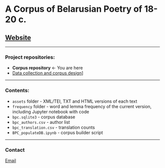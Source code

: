 # A Corpus of Belarusian Poetry of 18-20 c.

## [Website](https://bpc.knem.cc)

-----

### Project repositories:
- __Corpus repository__ <- You are here
- [Data collection and corpus design](https://github.com/k-nem/bpcorpus-collect)]

-----

### Contents:
- `assets` folder - XML/TEI, TXT and HTML versions of each text
- `frequency` folder - word and lemma frequency of the current version, including Jupyter notebook with code
- `bpc.sqlite3` - corpus database
- `bpc_authors.csv` - author list
- `bpc_translation.csv` - translation counts
- `BPC_populateDB.ipynb` - corpus builder script

-----

### Contact
[Email](mailto:katy.nemkovich@gmail.com)
